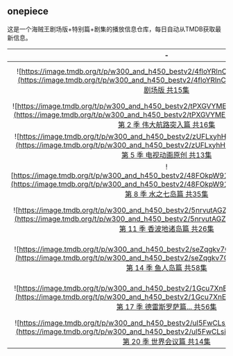 ## onepiece

这是一个海贼王剧场版+特别篇+剧集的播放信息仓库，每日自动从TMDB获取最新信息。

|  -  |  -  |  -  | 
|:---:|:---:|:---:| 
| ![https://image.tmdb.org/t/p/w300_and_h450_bestv2/4floYRInCRdi6Nk85lLQzGPbV5K.jpg](https://image.tmdb.org/t/p/w300_and_h450_bestv2/4floYRInCRdi6Nk85lLQzGPbV5K.jpg) <br> [剧场版 共15集](https://onepiece.aliang.link/index.html) | ![https://image.tmdb.org/t/p/w300_and_h450_bestv2/AidpQUAWUfPOVC91u47Ceb9a6Pb.jpg](https://image.tmdb.org/t/p/w300_and_h450_bestv2/AidpQUAWUfPOVC91u47Ceb9a6Pb.jpg) <br> [特别篇 共22集](https://onepiece.aliang.link/op/S00.html) | ![https://image.tmdb.org/t/p/w300_and_h450_bestv2/tH0pYsyCcwPVT6bK2AzvocmClMN.jpg](https://image.tmdb.org/t/p/w300_and_h450_bestv2/tH0pYsyCcwPVT6bK2AzvocmClMN.jpg) <br> [第 1 季 东海篇 共61集](https://onepiece.aliang.link/op/S01.html) | 
| ![https://image.tmdb.org/t/p/w300_and_h450_bestv2/tPXGVYMEMbfrn9rfUuRUVodkHNv.jpg](https://image.tmdb.org/t/p/w300_and_h450_bestv2/tPXGVYMEMbfrn9rfUuRUVodkHNv.jpg) <br> [第 2 季 伟大航路突入篇 共16集](https://onepiece.aliang.link/op/S02.html) | ![https://image.tmdb.org/t/p/w300_and_h450_bestv2/dhE94iPUZvM17rcrVewijmcf8oC.jpg](https://image.tmdb.org/t/p/w300_and_h450_bestv2/dhE94iPUZvM17rcrVewijmcf8oC.jpg) <br> [第 3 季 冬岛篇 共14集](https://onepiece.aliang.link/op/S03.html) | ![https://image.tmdb.org/t/p/w300_and_h450_bestv2/skTBiTJOz1wwgOZ8NodrC5JOvut.jpg](https://image.tmdb.org/t/p/w300_and_h450_bestv2/skTBiTJOz1wwgOZ8NodrC5JOvut.jpg) <br> [第 4 季 阿拉巴斯坦篇 共39集](https://onepiece.aliang.link/op/S04.html) | 
| ![https://image.tmdb.org/t/p/w300_and_h450_bestv2/zUFLxyhHvUlqJVPgPvIPyABNKsg.jpg](https://image.tmdb.org/t/p/w300_and_h450_bestv2/zUFLxyhHvUlqJVPgPvIPyABNKsg.jpg) <br> [第 5 季 电视动画原创 共13集](https://onepiece.aliang.link/op/S05.html) | ![https://image.tmdb.org/t/p/w300_and_h450_bestv2/kn00jIwLinqNWctiIDq0IXOKahD.jpg](https://image.tmdb.org/t/p/w300_and_h450_bestv2/kn00jIwLinqNWctiIDq0IXOKahD.jpg) <br> [第 6 季 空岛篇 共52集](https://onepiece.aliang.link/op/S06.html) | ![https://image.tmdb.org/t/p/w300_and_h450_bestv2/xEzSywoL2XlMz67Yg7qXvnRvfK9.jpg](https://image.tmdb.org/t/p/w300_and_h450_bestv2/xEzSywoL2XlMz67Yg7qXvnRvfK9.jpg) <br> [第 7 季 逃离!海军要塞... 共33集](https://onepiece.aliang.link/op/S07.html) | 
| ![https://image.tmdb.org/t/p/w300_and_h450_bestv2/48FOkpW91bmOArsOeOsVuNBk3nv.jpg](https://image.tmdb.org/t/p/w300_and_h450_bestv2/48FOkpW91bmOArsOeOsVuNBk3nv.jpg) <br> [第 8 季 水之七岛篇 共35集](https://onepiece.aliang.link/op/S08.html) | ![https://image.tmdb.org/t/p/w300_and_h450_bestv2/tqjQXwb9CELyZgpbJpSRFdifVz0.jpg](https://image.tmdb.org/t/p/w300_and_h450_bestv2/tqjQXwb9CELyZgpbJpSRFdifVz0.jpg) <br> [第 9 季 司法岛篇 共73集](https://onepiece.aliang.link/op/S09.html) | ![https://image.tmdb.org/t/p/w300_and_h450_bestv2/tnri1uxhXHZcp3OmON3aB6WCICT.jpg](https://image.tmdb.org/t/p/w300_and_h450_bestv2/tnri1uxhXHZcp3OmON3aB6WCICT.jpg) <br> [第 10 季 恐怖三桅帆船... 共45集](https://onepiece.aliang.link/op/S10.html) | 
| ![https://image.tmdb.org/t/p/w300_and_h450_bestv2/5nrvutAGZZbos6HgJeCbrMF2KnZ.jpg](https://image.tmdb.org/t/p/w300_and_h450_bestv2/5nrvutAGZZbos6HgJeCbrMF2KnZ.jpg) <br> [第 11 季 香波地诸岛篇 共26集](https://onepiece.aliang.link/op/S11.html) | ![https://image.tmdb.org/t/p/w300_and_h450_bestv2/j1zQbP8KQNTzqrybhkDMPtdpEJx.jpg](https://image.tmdb.org/t/p/w300_and_h450_bestv2/j1zQbP8KQNTzqrybhkDMPtdpEJx.jpg) <br> [第 12 季 女儿岛篇 共14集](https://onepiece.aliang.link/op/S12.html) | ![https://image.tmdb.org/t/p/w300_and_h450_bestv2/22IZx1kwvQXQKPomIyKABJbu7pX.jpg](https://image.tmdb.org/t/p/w300_and_h450_bestv2/22IZx1kwvQXQKPomIyKABJbu7pX.jpg) <br> [第 13 季 海底大监狱篇... 共101集](https://onepiece.aliang.link/op/S13.html) | 
| ![https://image.tmdb.org/t/p/w300_and_h450_bestv2/seZqgkv7CvviGLqQHt5Tg9UJBov.jpg](https://image.tmdb.org/t/p/w300_and_h450_bestv2/seZqgkv7CvviGLqQHt5Tg9UJBov.jpg) <br> [第 14 季 鱼人岛篇 共58集](https://onepiece.aliang.link/op/S14.html) | ![https://image.tmdb.org/t/p/w300_and_h450_bestv2/siSVRGjnGEhf2Vud4T1rzSVhl7j.jpg](https://image.tmdb.org/t/p/w300_and_h450_bestv2/siSVRGjnGEhf2Vud4T1rzSVhl7j.jpg) <br> [第 15 季 庞克哈萨德篇 共62集](https://onepiece.aliang.link/op/S15.html) | ![https://image.tmdb.org/t/p/w300_and_h450_bestv2/ryZg2BtRo4MVqEuT3A3KST1noCB.jpg](https://image.tmdb.org/t/p/w300_and_h450_bestv2/ryZg2BtRo4MVqEuT3A3KST1noCB.jpg) <br> [第 16 季 德雷斯罗萨篇... 共50集](https://onepiece.aliang.link/op/S16.html) | 
| ![https://image.tmdb.org/t/p/w300_and_h450_bestv2/1Gcu7XnElckyYX6haN3ipE8Kp64.jpg](https://image.tmdb.org/t/p/w300_and_h450_bestv2/1Gcu7XnElckyYX6haN3ipE8Kp64.jpg) <br> [第 17 季 德雷斯罗萨篇... 共56集](https://onepiece.aliang.link/op/S17.html) | ![https://image.tmdb.org/t/p/w300_and_h450_bestv2/w60lVx4BJP6QNyYXtqEpGHLKTWa.jpg](https://image.tmdb.org/t/p/w300_and_h450_bestv2/w60lVx4BJP6QNyYXtqEpGHLKTWa.jpg) <br> [第 18 季 佐乌篇 共55集](https://onepiece.aliang.link/op/S18.html) | ![https://image.tmdb.org/t/p/w300_and_h450_bestv2/d5DBnueuh9LXxjMjPVU2DJYACS9.jpg](https://image.tmdb.org/t/p/w300_and_h450_bestv2/d5DBnueuh9LXxjMjPVU2DJYACS9.jpg) <br> [第 19 季 蛋糕岛篇 共74集](https://onepiece.aliang.link/op/S19.html) | 
| ![https://image.tmdb.org/t/p/w300_and_h450_bestv2/ul5FwCLsi20LZIYd5DNI9NbFvNw.jpg](https://image.tmdb.org/t/p/w300_and_h450_bestv2/ul5FwCLsi20LZIYd5DNI9NbFvNw.jpg) <br> [第 20 季 世界会议篇 共14集](https://onepiece.aliang.link/op/S20.html) | ![https://image.tmdb.org/t/p/w300_and_h450_bestv2/957u8IIqwPTgtubSIaBI4bPtGzn.jpg](https://image.tmdb.org/t/p/w300_and_h450_bestv2/957u8IIqwPTgtubSIaBI4bPtGzn.jpg) <br> [第 21 季 和之国篇 共166集](https://onepiece.aliang.link/op/S21.html) | - | 
